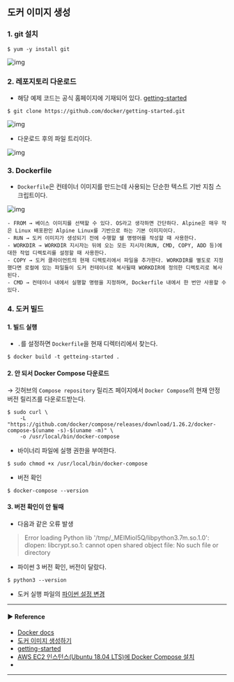 ## 도커 이미지 생성
### 1. git 설치
~~~ shell
$ yum -y install git
~~~

![img](https://github.com/sanguk2794/AWS/assets/97398071/071fa57d-05c7-4306-8ea0-73fd51a9665d)

### 2. 레포지토리 다운로드
- 해당 예제 코드는 공식 홈페이지에 기재되어 있다. [getting-started](https://github.com/docker/getting-started/tree/master/app)

~~~ shell
$ git clone https://github.com/docker/getting-started.git
~~~

![img](https://github.com/sanguk2794/AWS/assets/97398071/e30b5ce5-669d-4d77-95bb-cf14039dc3e4)

- 다운로드 후의 파일 트리이다.

![img](https://github.com/sanguk2794/AWS/assets/97398071/b32aaf6c-a4a9-43fd-a315-b777396ba712)

### 3. Dockerfile
- `Dockerfile`은 컨테이너 이미지를 만드는데 사용되는 단순한 텍스트 기반 지침 스크립트이다.

![img](https://github.com/sanguk2794/AWS/assets/97398071/4da5a5aa-8495-4f98-aa4a-2c862a36de5e)

~~~
- FROM → 베이스 이미지를 선택할 수 있다. OS라고 생각하면 간단하다. Alpine은 매우 작은 Linux 배포판인 Alpine Linux를 기반으로 하는 기본 이미지이다. 
- RUN → 도커 이미지가 생성되기 전에 수행할 쉘 명령어를 작성할 때 사용한다.
- WORKDIR → WORKDIR 지시자는 뒤에 오는 모든 지시자(RUN, CMD, COPY, ADD 등)에 대한 작업 디렉토리를 설정할 때 사용한다.
- COPY → 도커 클라이언트의 현재 디렉토리에서 파일을 추가한다. WORKDIR를 별도로 지정했다면 로컬에 있는 파일들이 도커 컨테이너로 복사될때 WORKDIR에 정의한 디렉토리로 복사된다.
- CMD → 컨테이너 내에서 실행할 명령을 지정하며, Dockerfile 내에서 한 번만 사용할 수 있다.
~~~

### 4. 도커 빌드
#### 1. 빌드 실행 
- `.`를 설정하면 `Dockerfile`을 현재 디렉터리에서 찾는다.
~~~ shell
$ docker build -t getteing-started .
~~~

#### 2. 안 되서 Docker Compose 다운로드
→ 깃허브의 `Compose repository` 릴리즈 페이지에서 `Docker Compose`의 현재 안정 버전 릴리즈를 다운로드받는다.
~~~ shell
$ sudo curl \
    -L "https://github.com/docker/compose/releases/download/1.26.2/docker-compose-$(uname -s)-$(uname -m)" \
    -o /usr/local/bin/docker-compose

~~~

- 바이너리 파일에 실행 권한을 부여한다.
~~~ shell
$ sudo chmod +x /usr/local/bin/docker-compose
~~~

- 버전 확인
~~~ shell
$ docker-compose --version
~~~

#### 3. 버전 확인이 안 될때
- 다음과 같은 오류 발생

> Error loading Python lib '/tmp/_MEIMioI5Q/libpython3.7m.so.1.0': dlopen: libcrypt.so.1: cannot open shared object file: No such file or directory
 
- 파이썬 3 버전 확인, 버전이 달랐다.
~~~
$ python3 --version
~~~

- 도커 실행 파일의 [파이썬 설정 변경](https://realpython.com/python-versions-docker/#setting-up-your-python-environment)




---
#### ▶ Reference
- [Docker docs](https://docs.docker.com/)
- [도커 이미지 생성하기](https://ajdkfl6445.gitbook.io/study/devops/docker/make-image)
- [getting-started](https://github.com/docker/getting-started/tree/master)
- [AWS EC2 인스턴스(Ubuntu 18.04 LTS)에 Docker Compose 설치](https://insight.infograb.net/docs/aws/installing-docker-compose-on-aws-ec2/)
- [](https://realpython.com/python-versions-docker/#setting-up-your-python-environment)
---

